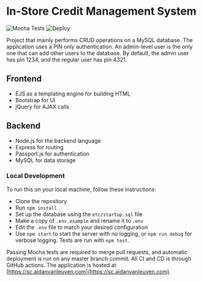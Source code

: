 # In-Store Credit Management System
![Mocha Tests](https://github.com/aidanvanleuven/isc-mgmt/workflows/Mocha%20Tests/badge.svg)
![Deploy](https://github.com/aidanvanleuven/isc-mgmt/workflows/Deploy/badge.svg)

Project that mainly performs CRUD operations on a MySQL database. The application uses a PIN only authentication. An admin-level user is the only one that can add other users to the database. By default, the admin user has pin 1234, and the regular user has pin 4321. 

## Frontend
- EJS as a templating engine for building HTML
- Bootstrap for UI
- jQuery for AJAX calls

## Backend
- Node.js for the backend language
- Express for routing
- Passport.js for authentication
- MySQL for data storage

### Local Development
To run this on your local machine, follow these instructions:
- Clone the repository
- Run `npm install`
- Set up the database using the `etc/startup.sql` file
- Make a copy of `.env.example` and rename it to `.env`
- Edit the `.env` file to match your desired configuration
- Use `npm start` to start the server with no logging, or `npm run debug` for verbose logging. Tests are run with `npm test`.

Passing Mocha tests are required to merge pull requests, and automatic deployment is run on any master branch commit. All CI and CD is through GitHub actions. The application is hosted at [https://sc.aidanvanleuven.com](https://sc.aidanvanleuven.com).
